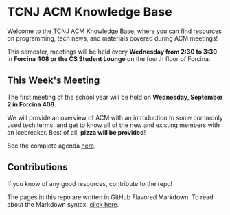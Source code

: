 # TCNJ ACM Knowledge Base

Welcome to the TCNJ ACM Knowledge Base, where you can find resources on programming, tech news, and materials covered during ACM meetings!

This semester, meetings will be held every **Wednesday from 2:30 to 3:30** in **Forcina 408 or the CS Student Lounge** on the fourth floor of Forcina.

## This Week's Meeting

The first meeting of the school year will be held on **Wednesday, September 2 in Forcina 408**.

We will provide an overview of ACM with an introduction to some commonly used tech terms, and get to know all of the new and existing members with an icebreaker. Best of all, **pizza will be provided**!

See the complete agenda [here](https://https://github.com/tcnj-acm/tcnj-acm-knowledge-base/tree/master/meeting-materials/agenda-9-2-15.md).


## Contributions

If you know of any good resources, contribute to the repo!

The pages in this repo are written in GitHub Flavored Markdown.  To read about the Markdown syntax, [click here](https://help.github.com/categories/88/articles).
